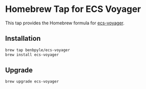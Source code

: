 # Homebrew Tap for ECS Voyager

This tap provides the Homebrew formula for [ecs-voyager](https://github.com/benbpyle/ecs-voyager).

## Installation

```bash
brew tap benbpyle/ecs-voyager
brew install ecs-voyager
```

## Upgrade

```bash
brew upgrade ecs-voyager
```
